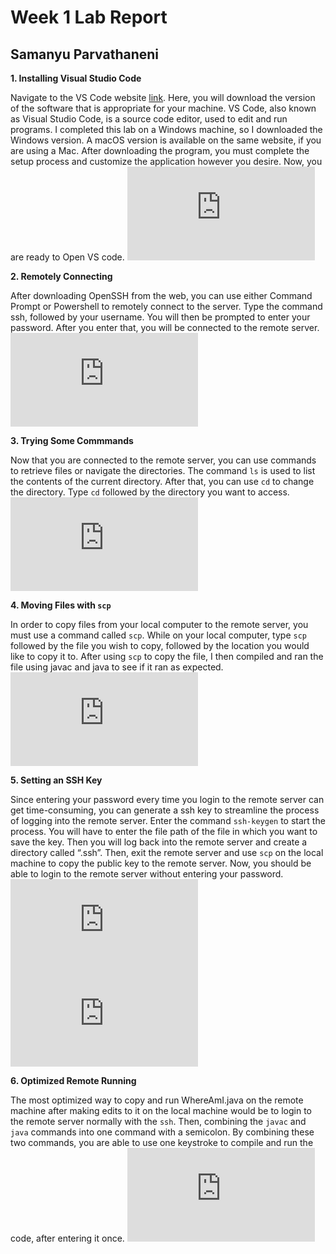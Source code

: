 # Week 1 Lab Report
## Samanyu Parvathaneni
**1. Installing Visual Studio Code**


Navigate to the VS Code website [link](https://code.visualstudio.com/). Here, you will download the version of the software that is appropriate for your machine. VS Code, also known as Visual Studio Code, is a source code editor, used to edit and run programs. I completed this lab on a Windows machine, so I downloaded the Windows version. A macOS version is available on the same website, if you are using a Mac. After downloading the program, you must complete the setup process and customize the application however you desire. Now, you are ready to Open VS code.
![Image](https://github.com/sparvathaneni15/cse15L-lab-reports/blob/main/VSCodeScreenshot.html)

**2. Remotely Connecting**

After downloading OpenSSH from the web, you can use either Command Prompt or Powershell to remotely connect to the server. Type the command ssh, followed by your username. You will then be prompted to enter your password. After you enter that, you will be connected to the remote server.
![Image](https://github.com/sparvathaneni15/cse15L-lab-reports/blob/main/sshCommand.html)

**3. Trying Some Commmands**

Now that you are connected to the remote server, you can use commands to retrieve files or navigate the directories. The command `ls` is used to list the contents of the current directory. After that, you can use `cd` to change the directory. Type `cd` followed by the directory you want to access.
![Image](https://github.com/sparvathaneni15/cse15L-lab-reports/blob/main/commandsExamples.html)

**4. Moving Files with `scp`**

In order to copy files from your local computer to the remote server, you must use a command called `scp`. While on your local computer, type `scp` followed by the file you wish to copy, followed by the location you would like to copy it to. After using `scp` to copy the file, I then compiled and ran the file using javac and java to see if it ran as expected.
![Image](https://github.com/sparvathaneni15/cse15L-lab-reports/blob/main/scpCommand.html)

**5. Setting an SSH Key**

Since entering your password every time you login to the remote server can get time-consuming, you can generate a ssh key to streamline the process of logging into the remote server. Enter the command `ssh-keygen` to start the process. You will have to enter the file path of the file in which you want to save the key. Then you will log back into the remote server and create a directory called “.ssh”. Then, exit the remote server and use `scp` on the local machine to copy the public key to the remote server. Now, you should be able to login to the remote server without entering your password.
![Image](https://github.com/sparvathaneni15/cse15L-lab-reports/blob/main/sshKey-1.html)
![Image](https://github.com/sparvathaneni15/cse15L-lab-reports/blob/main/sshKey-2.html)

**6. Optimized Remote Running**

The most optimized way to copy and run WhereAmI.java on the remote machine after making edits to it on the local machine would be to login to the remote server normally with the `ssh`. Then, combining the `javac` and `java` commands into one command with a semicolon. By combining these two commands, you are able to use one keystroke to compile and run the code, after entering it once. 
![Image](https://github.com/sparvathaneni15/cse15L-lab-reports/blob/main/Optimization.html)
